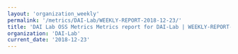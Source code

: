 ```yaml
---
layout: 'organization_weekly'
permalink: '/metrics/DAI-Lab/WEEKLY-REPORT-2018-12-23/'
title: 'DAI Lab OSS Metrics Metrics report for DAI-Lab | WEEKLY-REPORT-2018-12-23'
organization: 'DAI-Lab'
current_date: '2018-12-23'
---
```

